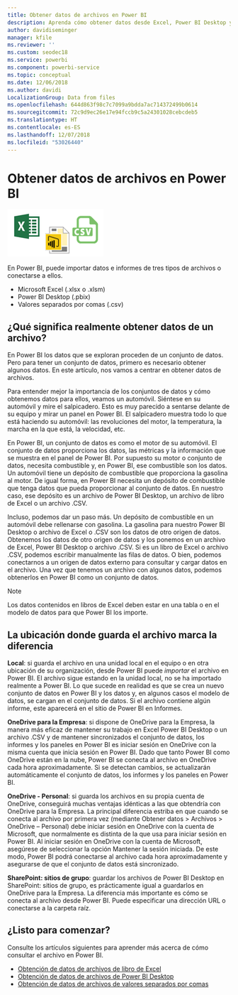 ```yaml
---
title: Obtener datos de archivos en Power BI
description: Aprenda cómo obtener datos desde Excel, Power BI Desktop y archivos CSV en Power BI
author: davidiseminger
manager: kfile
ms.reviewer: ''
ms.custom: seodec18
ms.service: powerbi
ms.component: powerbi-service
ms.topic: conceptual
ms.date: 12/06/2018
ms.author: davidi
LocalizationGroup: Data from files
ms.openlocfilehash: 644d863f98c7c7099a9bdda7ac714372499b0614
ms.sourcegitcommit: 72c9d9ec26e17e94fccb9c5a24301028cebcdeb5
ms.translationtype: HT
ms.contentlocale: es-ES
ms.lasthandoff: 12/07/2018
ms.locfileid: "53026440"
---
```

# <a name="get-data-from-files-for-power-bi"></a>Obtener datos de archivos en Power BI
![](media/service-get-data-from-files/file_icons.png)

En Power BI, puede importar datos e informes de tres tipos de archivos o conectarse a ellos.

* Microsoft Excel (.xlsx o .xlsm)
* Power BI Desktop (.pbix)
* Valores separados por comas (.csv)

## <a name="what-does-get-data-from-a-file-really-mean"></a>¿Qué significa realmente obtener datos de un archivo?
En Power BI los datos que se exploran proceden de un conjunto de datos. Pero para tener un conjunto de datos, primero es necesario obtener algunos datos. En este artículo, nos vamos a centrar en obtener datos de archivos.

Para entender mejor la importancia de los conjuntos de datos y cómo obtenemos datos para ellos, veamos un automóvil. Siéntese en su automóvil y mire el salpicadero. Esto es muy parecido a sentarse delante de su equipo y mirar un panel en Power BI. El salpicadero muestra todo lo que está haciendo su automóvil: las revoluciones del motor, la temperatura, la marcha en la que está, la velocidad, etc.

En Power BI, un conjunto de datos es como el motor de su automóvil. El conjunto de datos proporciona los datos, las métricas y la información que se muestra en el panel de Power BI. Por supuesto su motor o conjunto de datos, necesita combustible y, en Power BI, ese combustible son los datos. Un automóvil tiene un depósito de combustible que proporciona la gasolina al motor. De igual forma, en Power BI necesita un depósito de combustible que tenga datos que pueda proporcionar al conjunto de datos. En nuestro caso, ese depósito es un archivo de Power BI Desktop, un archivo de libro de Excel o un archivo .CSV.

Incluso, podemos dar un paso más. Un depósito de combustible en un automóvil debe rellenarse con gasolina. La gasolina para nuestro Power BI Desktop o archivo de Excel o .CSV son los datos de otro origen de datos. Obtenemos los datos de otro origen de datos y los ponemos en un archivo de Excel, Power BI Desktop o archivo .CSV. Si es un libro de Excel o archivo .CSV, podemos escribir manualmente las filas de datos. O bien, podemos conectarnos a un origen de datos externo para consultar y cargar datos en el archivo. Una vez que tenemos un archivo con algunos datos, podemos obtenerlos en Power BI como un conjunto de datos.

> [!NOTE]
> Los datos contenidos en libros de Excel deben estar en una tabla o en el modelo de datos para que Power BI los importe.
> 
> 

## <a name="where-your-file-is-saved-makes-a-difference"></a>La ubicación donde guarda el archivo marca la diferencia
**Local**: si guarda el archivo en una unidad local en el equipo o en otra ubicación de su organización, desde Power BI puede *importar* el archivo en Power BI. El archivo sigue estando en la unidad local, no se ha importado realmente a Power BI. Lo que sucede en realidad es que se crea un nuevo conjunto de datos en Power BI y los datos y, en algunos casos el modelo de datos, se cargan en el conjunto de datos. Si el archivo contiene algún informe, este aparecerá en el sitio de Power BI en Informes.

**OneDrive para la Empresa**: si dispone de OneDrive para la Empresa, la manera más eficaz de mantener su trabajo en Excel Power BI Desktop o un archivo .CSV y de mantener sincronizados el conjunto de datos, los informes y los paneles en Power BI es iniciar sesión en OneDrive con la misma cuenta que inicia sesión en Power BI. Dado que tanto Power BI como OneDrive están en la nube, Power BI se conecta al archivo en OneDrive cada hora aproximadamente. Si se detectan cambios, se actualizarán automáticamente el conjunto de datos, los informes y los paneles en Power BI.

**OneDrive - Personal**: si guarda los archivos en su propia cuenta de OneDrive, conseguirá muchas ventajas idénticas a las que obtendría con OneDrive para la Empresa. La principal diferencia estriba en que cuando se conecta al archivo por primera vez (mediante Obtener datos > Archivos > OneDrive – Personal) debe iniciar sesión en OneDrive con la cuenta de Microsoft, que normalmente es distinta de la que usa para iniciar sesión en Power BI. Al iniciar sesión en OneDrive con la cuenta de Microsoft, asegúrese de seleccionar la opción Mantener la sesión iniciada. De este modo, Power BI podrá conectarse al archivo cada hora aproximadamente y asegurarse de que el conjunto de datos está sincronizado.

**SharePoint: sitios de grupo**: guardar los archivos de Power BI Desktop en SharePoint: sitios de grupo, es prácticamente igual a guardarlos en OneDrive para la Empresa. La diferencia más importante es cómo se conecta al archivo desde Power BI. Puede especificar una dirección URL o conectarse a la carpeta raíz.

## <a name="ready-to-get-started"></a>¿Listo para comenzar?
Consulte los artículos siguientes para aprender más acerca de cómo consultar el archivo en Power BI.

* [Obtención de datos de archivos de libro de Excel](service-excel-workbook-files.md)
* [Obtención de datos de archivos de Power BI Desktop](service-desktop-files.md)
* [Obtención de datos de archivos de valores separados por comas](service-comma-separated-value-files.md)

